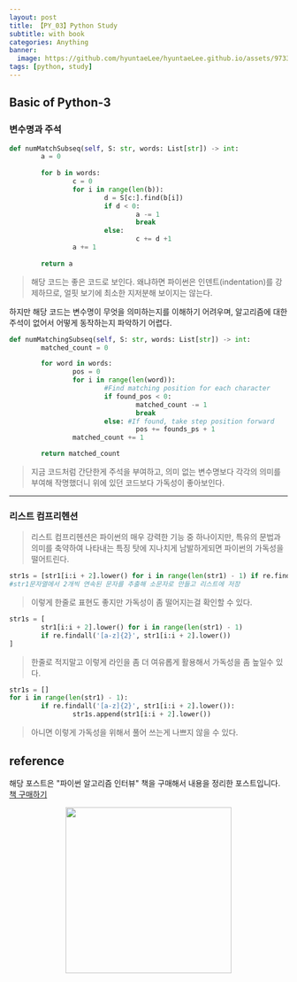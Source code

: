 ```yaml
---
layout: post
title: 【PY_03】Python Study
subtitle: with book
categories: Anything
banner:
  image: https://github.com/hyuntaeLee/hyuntaeLee.github.io/assets/97331148/8a91cce1-f6ff-4080-a59b-625b14f1737f
tags: [python, study]
---
```


## Basic of Python-3

### 변수명과 주석

```python
def numMatchSubseq(self, S: str, words: List[str]) -> int:
		a = 0
	
		for b in words:
				c = 0
				for i in range(len(b)):
						d = S[c:].find(b[i])
						if d < 0:
								a -= 1
								break
						else:
								c += d +1
				a += 1
		
		return a
```

> 해당 코드는 좋은 코드로 보인다. 왜냐하면 파이썬은 인덴트(indentation)를 강제하므로, 얼핏 보기에 최소한 지저분해 보이지는 않는다.

하지만 해당 코드는 변수명이 무엇을 의미하는지를 이해하기 어려우며, 알고리즘에 대한 주석이 없어서 어떻게 동작하는지 파악하기 어렵다.
> 

```python
def numMatchingSubseq(self, S: str, words: List[str]) -> int:
		matched_count = 0

		for word in words:
				pos = 0
				for i in range(len(word)):
						#Find matching position for each character
						if found_pos < 0:
								matched_count -= 1
								break
						else: #If found, take step position forward
								pos += founds_ps + 1
				matched_count += 1

		return matched_count
```

> 지금 코드처럼 간단한게 주석을 부여하고, 의미 없는 변수명보다 각각의 의미를 부여해 작명했더니 위에 있던 코드보다 가독성이 좋아보인다.
> 

---

### 리스트 컴프리헨션

> 리스트 컴프리헨션은 파이썬의 매우 강력한 기능 중 하나이지만, 특유의 문법과 의미를 축약하여 나타내는 특징 탓에 지나치게 남발하게되면 파이썬의 가독성을 떨어트린다.
> 

```python
str1s = [str1[i:i + 2].lower() for i in range(len(str1) - 1) if re.findall('[a-z]{2}', str1[i:i + 2].lower())]
#str1문자열에서 2개씩 연속된 문자를 추출해 소문자로 만들고 리스트에 저장
```

> 이렇게 한줄로 표현도 좋지만 가독성이 좀 떨어지는걸 확인할 수 있다.
> 

```python
str1s = [
		str1[i:i + 2].lower() for i in range(len(str1) - 1) 
		if re.findall('[a-z]{2}', str1[i:i + 2].lower())
]
```

> 한줄로 적지말고 이렇게 라인을 좀 더 여유롭게 활용해서 가독성을 좀 높일수 있다.
> 

```python
str1s = []
for i in range(len(str1) - 1):
		if re.findall('[a-z]{2}', str1[i:i + 2].lower()):
				str1s.append(str1[i:i + 2].lower())
```

> 아니면 이렇게 가독성을 위해서 풀어 쓰는게 나쁘지 않을 수 있다.
>

## reference

해당 포스트은 "파이썬 알고리즘 인터뷰" 책을 구매해서 내용을 정리한 포스트입니다.  
[책 구매하기](https://www.yes24.com/Product/Goods/91084402)
<p align="center">
<img src="https://github.com/hyuntaeLee/hyuntaeLee.github.io/assets/97331148/bf17718d-042e-40d1-acb4-72b0e7ba1773" width = 300>
</p>